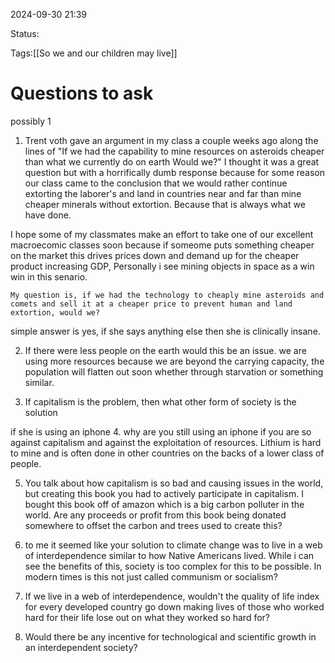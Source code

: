    
2024-09-30 21:39

Status:

Tags:[[So we and our children may live]]

# Questions to ask

possibly 1
1. Trent voth gave an argument in my class a couple weeks ago along the lines of "If we had the capability to mine resources on asteroids cheaper than what we currently do on earth Would we?" 
I thought it was a great question but with a horrifically dumb response because for some reason our class came to the conclusion that we would rather continue extorting the laborer's and land in countries near and far than mine cheaper minerals without extortion. Because that is always what we have done.

I hope some of my classmates make an effort to take one of our excellent macroecomic classes soon because if someome puts something cheaper on the market this drives prices down and demand up for the cheaper product increasing GDP, Personally i see mining objects in space as a win win in this senario.
```
My question is, if we had the technology to cheaply mine asteroids and comets and sell it at a cheaper price to prevent human and land extortion, would we? 
```

simple answer is yes, if she says anything else then she is clinically insane. 



2. If there were less people on the earth would this be an issue. 
we are using more resources because we are beyond the carrying capacity, the population will flatten out soon whether through starvation or something similar.

3. If capitalism is the problem, then what other form of society is the solution

if she is using an iphone
4. why are you still using an iphone if you are so against capitalism and against the exploitation of resources. Lithium is hard to mine and is often done in other countries on the backs of a lower class of people.

5. You talk about how capitalism is so bad and causing issues in the world, but creating this book you had to actively participate in capitalism. I bought this book off of amazon which is a big carbon polluter in the world. Are any proceeds or profit from this book being donated somewhere to offset the carbon and trees used to create this?

6. to me it seemed like your solution to climate change was to live in a web of interdependence similar to how Native Americans lived. While i can see the benefits of this, society is too complex for this to be possible. In modern times is this not just called communism or socialism?
8. If we live in a web of interdependence, wouldn't the quality of life index for every developed country go down making lives of those who worked hard for their life lose out on what they worked so hard for?

9. Would there be any incentive for technological and scientific growth in an interdependent society? 
